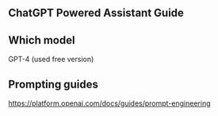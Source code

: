  ## ChatGPT Powered Assistant Guide

 ## Which model
 GPT-4 (used free version)

 ## Prompting guides

https://platform.openai.com/docs/guides/prompt-engineering
